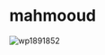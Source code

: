 # mahmooud




![wp1891852](https://user-images.githubusercontent.com/75435106/101236129-2ca7e000-36d7-11eb-9b6e-32cc9cd6e923.jpg)
